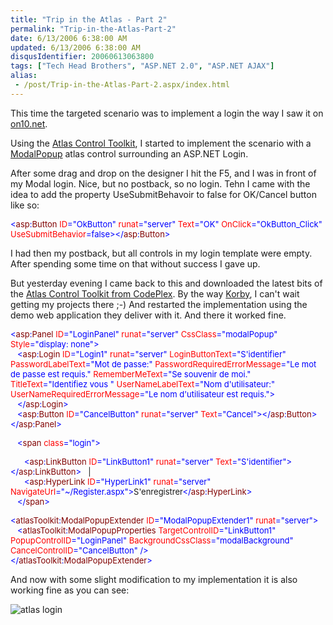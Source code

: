 ```yaml
---
title: "Trip in the Atlas - Part 2"
permalink: "Trip-in-the-Atlas-Part-2"
date: 6/13/2006 6:38:00 AM
updated: 6/13/2006 6:38:00 AM
disqusIdentifier: 20060613063800
tags: ["Tech Head Brothers", "ASP.NET 2.0", "ASP.NET AJAX"]
alias:
 - /post/Trip-in-the-Atlas-Part-2.aspx/index.html
---
```

This time the targeted scenario was to implement a login the way I saw it on [on10.net](http://www.on10.net/).

Using the [Atlas Control Toolkit](http://atlas.asp.net/default.aspx?tabid=47&subtabid=477), I started to implement the scenario with a [ModalPopup](http://atlas.asp.net/atlastoolkit/ModalPopup/ModalPopup.aspx) atlas control surrounding an ASP.NET Login.
<!-- more -->

After some drag and drop on the designer I hit the F5, and I was in front of my Modal login. Nice, but no postback, so no login. Tehn I came with the idea to add the property UseSubmitBehavoir to false for OK/Cancel button like so:

<font color="#0000ff" size="2"><</font><font color="#800000" size="2">asp</font><font color="#0000ff" size="2">:</font><font color="#800000" size="2">Button</font><font size="2"> </font><font color="#ff0000" size="2">ID</font><font color="#0000ff" size="2">="OkButton"</font><font size="2"> </font><font color="#ff0000" size="2">runat</font><font color="#0000ff" size="2">="server"</font><font size="2"> </font><font color="#ff0000" size="2">Text</font><font color="#0000ff" size="2">="OK"</font><font size="2"> </font><font color="#ff0000" size="2">OnClick</font><font color="#0000ff" size="2">="OkButton_Click"</font><font size="2"> </font><font color="#ff0000" size="2">UseSubmitBehavior</font><font color="#0000ff" size="2">=false></</font><font color="#800000" size="2">asp</font><font color="#0000ff" size="2">:</font><font color="#800000" size="2">Button</font><font color="#0000ff" size="2">></font>

I had then my postback, but all controls in my login template were empty. After spending some time on that without success I gave up.

But yesterday evening I came back to this and downloaded the latest bits of the [Atlas Control Toolkit from CodePlex](http://www.codeplex.com/Wiki/View.aspx?ProjectName=AtlasControlToolkit). By the way [Korby](http://blogs.msdn.com/korbyp/), I can't wait getting my projects there ;-) And restarted the implementation using the demo web application they deliver with it. And there it worked fine. 
<font color="#0000ff" size="2">


<</font><font color="#800000" size="2">asp</font><font color="#0000ff" size="2">:</font><font color="#800000" size="2">Panel</font><font size="2"> </font><font color="#ff0000" size="2">ID</font><font color="#0000ff" size="2">="LoginPanel"</font><font size="2"> </font><font color="#ff0000" size="2">runat</font><font color="#0000ff" size="2">="server"</font><font size="2"> </font><font color="#ff0000" size="2">CssClass</font><font color="#0000ff" size="2">="modalPopup"</font><font size="2"> </font><font color="#ff0000" size="2">Style</font><font color="#0000ff" size="2">="display: none"><br>   </font><font color="#0000ff" size="2"><</font><font color="#800000" size="2">asp</font><font color="#0000ff" size="2">:</font><font color="#800000" size="2">Login</font><font size="2"> </font><font color="#ff0000" size="2">ID</font><font color="#0000ff" size="2">="Login1"</font><font size="2"> </font><font color="#ff0000" size="2">runat</font><font color="#0000ff" size="2">="server"</font><font size="2"> </font><font color="#ff0000" size="2">LoginButtonText</font><font color="#0000ff" size="2">="S'identifier"</font><font size="2"> </font><font color="#ff0000" size="2">PasswordLabelText</font><font color="#0000ff" size="2">="Mot de passe:" </font><font color="#ff0000" size="2">PasswordRequiredErrorMessage</font><font color="#0000ff" size="2">="Le mot de passe est requis."</font><font size="2"> </font><font color="#ff0000" size="2">RememberMeText</font><font color="#0000ff" size="2">="Se souvenir de moi." </font><font color="#ff0000" size="2">TitleText</font><font color="#0000ff" size="2">="Identifiez vous "</font><font size="2"> </font><font color="#ff0000" size="2">UserNameLabelText</font><font color="#0000ff" size="2">="Nom d'utilisateur:"</font><font size="2"> </font><font color="#ff0000" size="2">UserNameRequiredErrorMessage</font><font color="#0000ff" size="2">="Le nom d'utilisateur est requis."><br>   </font><font color="#0000ff" size="2"></</font><font color="#800000" size="2">asp</font><font color="#0000ff" size="2">:</font><font color="#800000" size="2">Login</font><font color="#0000ff" size="2">><br>   </font><font color="#0000ff" size="2"><</font><font color="#800000" size="2">asp</font><font color="#0000ff" size="2">:</font><font color="#800000" size="2">Button</font><font size="2"> </font><font color="#ff0000" size="2">ID</font><font color="#0000ff" size="2">="CancelButton"</font><font size="2"> </font><font color="#ff0000" size="2">runat</font><font color="#0000ff" size="2">="server"</font><font size="2"> </font><font color="#ff0000" size="2">Text</font><font color="#0000ff" size="2">="Cancel"></</font><font color="#800000" size="2">asp</font><font color="#0000ff" size="2">:</font><font color="#800000" size="2">Button</font><font color="#0000ff" size="2">></</font><font color="#800000" size="2">asp</font><font color="#0000ff" size="2">:</font><font color="#800000" size="2">Panel</font><font color="#0000ff" size="2">></font>

<font color="#0000ff" size="2">   <</font><font color="#800000" size="2">span</font><font size="2"> </font><font color="#ff0000" size="2">class</font><font color="#0000ff" size="2">="login"></font>

<font color="#0000ff" size="2">      <</font><font color="#800000" size="2">asp</font><font color="#0000ff" size="2">:</font><font color="#800000" size="2">LinkButton</font><font size="2"> </font><font color="#ff0000" size="2">ID</font><font color="#0000ff" size="2">="LinkButton1"</font><font size="2"> </font><font color="#ff0000" size="2">runat</font><font color="#0000ff" size="2">="server"</font><font size="2"> </font><font color="#ff0000" size="2">Text</font><font color="#0000ff" size="2">="S'identifier"></</font><font color="#800000" size="2">asp</font><font color="#0000ff" size="2">:</font><font color="#800000" size="2">LinkButton</font><font color="#0000ff" size="2">></font><font size="2">   |<br>      </font><font color="#0000ff" size="2"><</font><font color="#800000" size="2">asp</font><font color="#0000ff" size="2">:</font><font color="#800000" size="2">HyperLink</font><font size="2"> </font><font color="#ff0000" size="2">ID</font><font color="#0000ff" size="2">="HyperLink1"</font><font size="2"> </font><font color="#ff0000" size="2">runat</font><font color="#0000ff" size="2">="server"</font><font size="2"> </font><font color="#ff0000" size="2">NavigateUrl</font><font color="#0000ff" size="2">="~/Register.aspx"></font><font size="2">S'enregistrer</font><font color="#0000ff" size="2"></</font><font color="#800000" size="2">asp</font><font color="#0000ff" size="2">:</font><font color="#800000" size="2">HyperLink</font><font color="#0000ff" size="2">><br>   </</font><font color="#800000" size="2">span</font><font color="#0000ff" size="2">></font>

<font color="#0000ff" size="2"><</font><font color="#800000" size="2">atlasToolkit</font><font color="#0000ff" size="2">:</font><font color="#800000" size="2">ModalPopupExtender</font><font size="2"> </font><font color="#ff0000" size="2">ID</font><font color="#0000ff" size="2">="ModalPopupExtender1"</font><font size="2"> </font><font color="#ff0000" size="2">runat</font><font color="#0000ff" size="2">="server"><br></font><font color="#0000ff" size="2">   <</font><font color="#800000" size="2">atlasToolkit</font><font color="#0000ff" size="2">:</font><font color="#800000" size="2">ModalPopupProperties</font><font size="2"> </font><font color="#ff0000" size="2">TargetControlID</font><font color="#0000ff" size="2">="LinkButton1"</font><font size="2"> </font><font color="#ff0000" size="2">PopupControlID</font><font color="#0000ff" size="2">="LoginPanel" </font><font color="#ff0000" size="2">BackgroundCssClass</font><font color="#0000ff" size="2">="modalBackground"</font><font size="2"> </font><font color="#ff0000" size="2">CancelControlID</font><font color="#0000ff" size="2">="CancelButton"</font><font size="2"> </font><font color="#0000ff" size="2">/><br></</font><font color="#800000" size="2">atlasToolkit</font><font color="#0000ff" size="2">:</font><font color="#800000" size="2">ModalPopupExtender</font><font color="#0000ff" size="2">>

</font>


And now with some slight modification to my implementation it is also working fine as you can see:

![atlas login](http://www.techheadbrothers.com/images/blog/atlaslogin.jpg)
